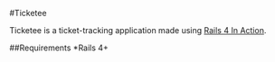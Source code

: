 #Ticketee

Ticketee is a ticket-tracking application made using [Rails 4 In Action](https://www.manning.com/books/rails-4-in-action).

##Requirements
*Rails 4+